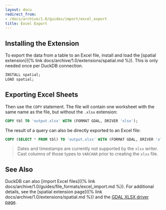 ```yaml
---
layout: docu
redirect_from:
- /docs/archive/1.0/guides/import/excel_export
title: Excel Export
---
```


## Installing the Extension

To export the data from a table to an Excel file, install and load the [spatial extension]({% link docs/archive/1.0/extensions/spatial.md %}).
This is only needed once per DuckDB connection.

```sql
INSTALL spatial;
LOAD spatial;
```

## Exporting Excel Sheets

Then use the `COPY` statement. The file will contain one worksheet with the same name as the file, but without the `.xlsx` extension:

```sql
COPY tbl TO 'output.xlsx' WITH (FORMAT GDAL, DRIVER 'xlsx');
```

The result of a query can also be directly exported to an Excel file:

```sql
COPY (SELECT * FROM tbl) TO 'output.xlsx' WITH (FORMAT GDAL, DRIVER 'xlsx');
```

> Dates and timestamps are currently not supported by the `xlsx` writer.
> Cast columns of those types to `VARCHAR` prior to creating the `xlsx` file.

## See Also

DuckDB can also [import Excel files]({% link docs/archive/1.0/guides/file_formats/excel_import.md %}).
For additional details, see the [spatial extension page]({% link docs/archive/1.0/extensions/spatial.md %}) and the [GDAL XLSX driver page](https://gdal.org/drivers/vector/xlsx.html).
